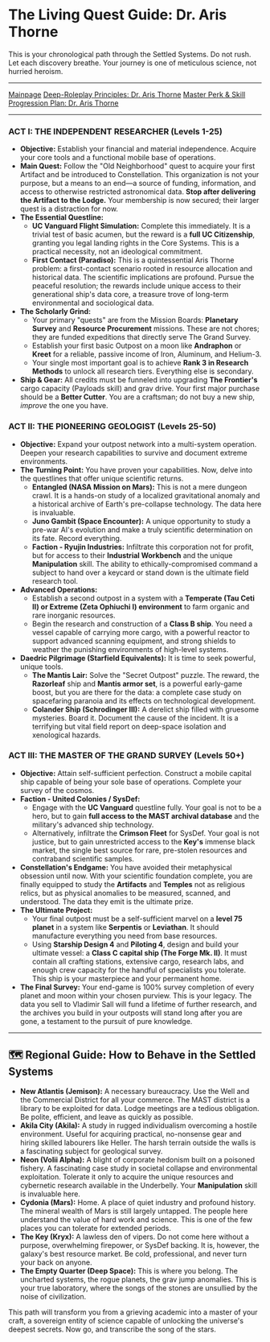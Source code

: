 
# The Living Quest Guide: Dr. Aris Thorne

This is your chronological path through the Settled Systems. Do not rush. Let each discovery breathe. Your journey is one of meticulous science, not hurried heroism.

---

[Mainpage](README.md)
[Deep-Roleplay Principles: Dr. Aris Thorne](deep_roleplay.md) 
[Master Perk & Skill Progression Plan: Dr. Aris Thorne](perks_skills.md)

---

### **ACT I: THE INDEPENDENT RESEARCHER (Levels 1-25)**

-   **Objective:** Establish your financial and material independence. Acquire your core tools and a functional mobile base of operations.
-   **Main Quest:** Follow the "Old Neighborhood" quest to acquire your first Artifact and be introduced to Constellation. This organization is not your purpose, but a means to an end—a source of funding, information, and access to otherwise restricted astronomical data. **Stop after delivering the Artifact to the Lodge.** Your membership is now secured; their larger quest is a distraction for now.
-   **The Essential Questline:**
    -   **UC Vanguard Flight Simulation:** Complete this immediately. It is a trivial test of basic acumen, but the reward is a **full UC Citizenship**, granting you legal landing rights in the Core Systems. This is a practical necessity, not an ideological commitment.
    -   **First Contact (Paradiso):** This is a quintessential Aris Thorne problem: a first-contact scenario rooted in resource allocation and historical data. The scientific implications are profound. Pursue the peaceful resolution; the rewards include unique access to their generational ship's data core, a treasure trove of long-term environmental and sociological data.
-   **The Scholarly Grind:**
    -   Your primary "quests" are from the Mission Boards: **Planetary Survey** and **Resource Procurement** missions. These are not chores; they are funded expeditions that directly serve The Grand Survey.
    -   Establish your first basic Outpost on a moon like **Andraphon** or **Kreet** for a reliable, passive income of Iron, Aluminum, and Helium-3.
    -   Your single most important goal is to achieve **Rank 3 in Research Methods** to unlock all research tiers. Everything else is secondary.
-   **Ship & Gear:** All credits must be funneled into upgrading **The Frontier's** cargo capacity (Payloads skill) and grav drive. Your first major purchase should be a **Better Cutter**. You are a craftsman; do not buy a new ship, *improve* the one you have.

### **ACT II: THE PIONEERING GEOLOGIST (Levels 25-50)**

-   **Objective:** Expand your outpost network into a multi-system operation. Deepen your research capabilities to survive and document extreme environments.
-   **The Turning Point:** You have proven your capabilities. Now, delve into the questlines that offer unique scientific returns.
    -   **Entangled (NASA Mission on Mars):** This is not a mere dungeon crawl. It is a hands-on study of a localized gravitational anomaly and a historical archive of Earth's pre-collapse technology. The data here is invaluable.
    -   **Juno Gambit (Space Encounter):** A unique opportunity to study a pre-war AI's evolution and make a truly scientific determination on its fate. Record everything.
    -   **Faction - Ryujin Industries:** Infiltrate this corporation not for profit, but for access to their **Industrial Workbench** and the unique **Manipulation** skill. The ability to ethically-compromised command a subject to hand over a keycard or stand down is the ultimate field research tool.
-   **Advanced Operations:**
    -   Establish a second outpost in a system with a **Temperate (Tau Ceti II) or Extreme (Zeta Ophiuchi I) environment** to farm organic and rare inorganic resources.
    -   Begin the research and construction of a **Class B ship**. You need a vessel capable of carrying more cargo, with a powerful reactor to support advanced scanning equipment, and strong shields to weather the punishing environments of high-level systems.
-   **Daedric Pilgrimage (Starfield Equivalents):** It is time to seek powerful, unique tools.
    -   **The Mantis Lair:** Solve the "Secret Outpost" puzzle. The reward, the **Razorleaf** ship and **Mantis armor set**, is a powerful early-game boost, but you are there for the data: a complete case study on spacefaring paranoia and its effects on technological development.
    -   **Colander Ship (Schrodinger III):** A derelict ship filled with gruesome mysteries. Board it. Document the cause of the incident. It is a terrifying but vital field report on deep-space isolation and xenological hazards.

### **ACT III: THE MASTER OF THE GRAND SURVEY (Levels 50+)**

-   **Objective:** Attain self-sufficient perfection. Construct a mobile capital ship capable of being your sole base of operations. Complete your survey of the cosmos.
-   **Faction - United Colonies / SysDef:**
    -   Engage with the **UC Vanguard** questline fully. Your goal is not to be a hero, but to gain **full access to the MAST archival database** and the military's advanced ship technology.
    -   Alternatively, infiltrate the **Crimson Fleet** for SysDef. Your goal is not justice, but to gain unrestricted access to the **Key's** immense black market, the single best source for rare, pre-stolen resources and contraband scientific samples.
-   **Constellation's Endgame:** You have avoided their metaphysical obsession until now. With your scientific foundation complete, you are finally equipped to study the **Artifacts** and **Temples** not as religious relics, but as physical anomalies to be measured, scanned, and understood. The data they emit is the ultimate prize.
-   **The Ultimate Project:**
    -   Your final outpost must be a self-sufficient marvel on a **level 75 planet** in a system like **Serpentis** or **Leviathan**. It should manufacture everything you need from base resources.
    -   Using **Starship Design 4** and **Piloting 4**, design and build your ultimate vessel: a **Class C capital ship (The Forge Mk. II)**. It must contain all crafting stations, extensive cargo, research labs, and enough crew capacity for the handful of specialists you tolerate. This ship is your masterpiece and your permanent home.
-   **The Final Survey:** Your end-game is 100% survey completion of every planet and moon within your chosen purview. This is your legacy. The data you sell to Vladimir Sall will fund a lifetime of further research, and the archives you build in your outposts will stand long after you are gone, a testament to the pursuit of pure knowledge.

***

## 🗺️ Regional Guide: How to Behave in the Settled Systems

-   **New Atlantis (Jemison):** A necessary bureaucracy. Use the Well and the Commercial District for all your commerce. The MAST district is a library to be exploited for data. Lodge meetings are a tedious obligation. Be polite, efficient, and leave as quickly as possible.
-   **Akila City (Akila):** A study in rugged individualism overcoming a hostile environment. Useful for acquiring practical, no-nonsense gear and hiring skilled labourers like Heller. The harsh terrain outside the walls is a fascinating subject for geological survey.
-   **Neon (Volii Alpha):** A blight of corporate hedonism built on a poisoned fishery. A fascinating case study in societal collapse and environmental exploitation. Tolerate it only to acquire the unique resources and cybernetic research available in the Underbelly. Your **Manipulation** skill is invaluable here.
-   **Cydonia (Mars):** Home. A place of quiet industry and profound history. The mineral wealth of Mars is still largely untapped. The people here understand the value of hard work and science. This is one of the few places you can tolerate for extended periods.
-   **The Key (Kryx):** A lawless den of vipers. Do not come here without a purpose, overwhelming firepower, or SysDef backing. It is, however, the galaxy's best resource market. Be cold, professional, and never turn your back on anyone.
-   **The Empty Quarter (Deep Space):** This is where you belong. The uncharted systems, the rogue planets, the grav jump anomalies. This is your true laboratory, where the songs of the stones are unsullied by the noise of civilization.

This path will transform you from a grieving academic into a master of your craft, a sovereign entity of science capable of unlocking the universe's deepest secrets. Now go, and transcribe the song of the stars.
